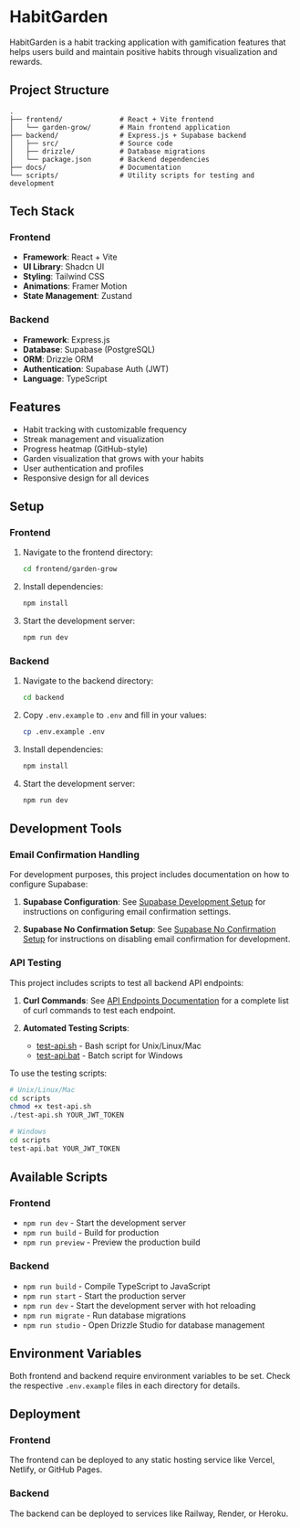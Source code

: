 # HabitGarden

HabitGarden is a habit tracking application with gamification features that helps users build and maintain positive habits through visualization and rewards.

## Project Structure

```
.
├── frontend/              # React + Vite frontend
│   └── garden-grow/       # Main frontend application
├── backend/               # Express.js + Supabase backend
│   ├── src/               # Source code
│   ├── drizzle/           # Database migrations
│   └── package.json       # Backend dependencies
├── docs/                  # Documentation
└── scripts/               # Utility scripts for testing and development
```

## Tech Stack

### Frontend
- **Framework**: React + Vite
- **UI Library**: Shadcn UI
- **Styling**: Tailwind CSS
- **Animations**: Framer Motion
- **State Management**: Zustand

### Backend
- **Framework**: Express.js
- **Database**: Supabase (PostgreSQL)
- **ORM**: Drizzle ORM
- **Authentication**: Supabase Auth (JWT)
- **Language**: TypeScript

## Features

- Habit tracking with customizable frequency
- Streak management and visualization
- Progress heatmap (GitHub-style)
- Garden visualization that grows with your habits
- User authentication and profiles
- Responsive design for all devices

## Setup

### Frontend

1. Navigate to the frontend directory:
   ```bash
   cd frontend/garden-grow
   ```

2. Install dependencies:
   ```bash
   npm install
   ```

3. Start the development server:
   ```bash
   npm run dev
   ```

### Backend

1. Navigate to the backend directory:
   ```bash
   cd backend
   ```

2. Copy `.env.example` to `.env` and fill in your values:
   ```bash
   cp .env.example .env
   ```

3. Install dependencies:
   ```bash
   npm install
   ```

4. Start the development server:
   ```bash
   npm run dev
   ```

## Development Tools

### Email Confirmation Handling

For development purposes, this project includes documentation on how to configure Supabase:

1. **Supabase Configuration**: See [Supabase Development Setup](docs/supabase-development-setup.md) for instructions on configuring email confirmation settings.

2. **Supabase No Confirmation Setup**: See [Supabase No Confirmation Setup](docs/supabase-no-confirmation-setup.md) for instructions on disabling email confirmation for development.

### API Testing

This project includes scripts to test all backend API endpoints:

1. **Curl Commands**: See [API Endpoints Documentation](docs/api-endpoints.md) for a complete list of curl commands to test each endpoint.

2. **Automated Testing Scripts**:
   - [test-api.sh](scripts/test-api.sh) - Bash script for Unix/Linux/Mac
   - [test-api.bat](scripts/test-api.bat) - Batch script for Windows

To use the testing scripts:
```bash
# Unix/Linux/Mac
cd scripts
chmod +x test-api.sh
./test-api.sh YOUR_JWT_TOKEN

# Windows
cd scripts
test-api.bat YOUR_JWT_TOKEN
```

## Available Scripts

### Frontend
- `npm run dev` - Start the development server
- `npm run build` - Build for production
- `npm run preview` - Preview the production build

### Backend
- `npm run build` - Compile TypeScript to JavaScript
- `npm run start` - Start the production server
- `npm run dev` - Start the development server with hot reloading
- `npm run migrate` - Run database migrations
- `npm run studio` - Open Drizzle Studio for database management

## Environment Variables

Both frontend and backend require environment variables to be set. Check the respective `.env.example` files in each directory for details.

## Deployment

### Frontend
The frontend can be deployed to any static hosting service like Vercel, Netlify, or GitHub Pages.

### Backend
The backend can be deployed to services like Railway, Render, or Heroku.